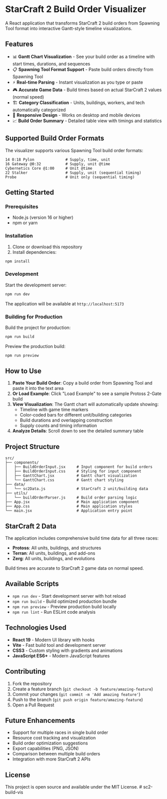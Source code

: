 # StarCraft 2 Build Order Visualizer

A React application that transforms StarCraft 2 build orders from Spawning Tool format into interactive Gantt-style timeline visualizations.

## Features

- 📊 **Gantt Chart Visualization** - See your build order as a timeline with start times, durations, and sequences
- 📋 **Spawning Tool Format Support** - Paste build orders directly from Spawning Tool
- ⚡ **Real-time Parsing** - Instant visualization as you type or paste
- 🎮 **Accurate Game Data** - Build times based on actual StarCraft 2 values (normal speed)
- 🏗️ **Category Classification** - Units, buildings, workers, and tech automatically categorized
- 📱 **Responsive Design** - Works on desktop and mobile devices
- 📈 **Build Order Summary** - Detailed table view with timings and statistics

## Supported Build Order Formats

The visualizer supports various Spawning Tool build order formats:

```
14 0:18 Pylon              # Supply, time, unit
16 Gateway @0:32           # Supply, unit @time  
Cybernetics Core @1:00     # Unit @time
22 Stalker                 # Supply, unit (sequential timing)
Probe                      # Unit only (sequential timing)
```

## Getting Started

### Prerequisites

- Node.js (version 16 or higher)
- npm or yarn

### Installation

1. Clone or download this repository
2. Install dependencies:
```bash
npm install
```

### Development

Start the development server:

```bash
npm run dev
```

The application will be available at `http://localhost:5173`

### Building for Production

Build the project for production:

```bash
npm run build
```

Preview the production build:

```bash
npm run preview
```

## How to Use

1. **Paste Your Build Order**: Copy a build order from Spawning Tool and paste it into the text area
2. **Or Load Example**: Click "Load Example" to see a sample Protoss 2-Gate build
3. **View Visualization**: The Gantt chart will automatically update showing:
   - Timeline with game time markers
   - Color-coded bars for different unit/building categories
   - Build durations and overlapping construction
   - Supply counts and timing information
4. **Analyze Details**: Scroll down to see the detailed summary table

## Project Structure

```
src/
├── components/
│   ├── BuildOrderInput.jsx     # Input component for build orders
│   ├── BuildOrderInput.css     # Styling for input component
│   ├── GanttChart.jsx          # Gantt chart visualization
│   └── GanttChart.css          # Gantt chart styling
├── data/
│   └── sc2Data.js              # StarCraft 2 unit/building data
├── utils/
│   └── buildOrderParser.js     # Build order parsing logic
├── App.jsx                     # Main application component
├── App.css                     # Main application styles
└── main.jsx                    # Application entry point
```

## StarCraft 2 Data

The application includes comprehensive build time data for all three races:

- **Protoss**: All units, buildings, and structures
- **Terran**: All units, buildings, and add-ons  
- **Zerg**: All units, buildings, and evolutions

Build times are accurate to StarCraft 2 game data on normal speed.

## Available Scripts

- `npm run dev` - Start development server with hot reload
- `npm run build` - Build optimized production bundle  
- `npm run preview` - Preview production build locally
- `npm run lint` - Run ESLint code analysis

## Technologies Used

- **React 19** - Modern UI library with hooks
- **Vite** - Fast build tool and development server
- **CSS3** - Custom styling with gradients and animations
- **JavaScript ES6+** - Modern JavaScript features

## Contributing

1. Fork the repository
2. Create a feature branch (`git checkout -b feature/amazing-feature`)
3. Commit your changes (`git commit -m 'Add amazing feature'`)
4. Push to the branch (`git push origin feature/amazing-feature`)
5. Open a Pull Request

## Future Enhancements

- Support for multiple races in single build order
- Resource cost tracking and visualization
- Build order optimization suggestions
- Export capabilities (PNG, JSON)
- Comparison between multiple build orders
- Integration with more StarCraft 2 APIs

## License

This project is open source and available under the MIT License.
#   s c 2 - b u i l d - v i s  
 